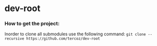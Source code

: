 # dev-root
### How to get the project: 
Inorder to clone all submodules use the following command: `git clone --recursive https://github.com/tercoz/dev-root`
